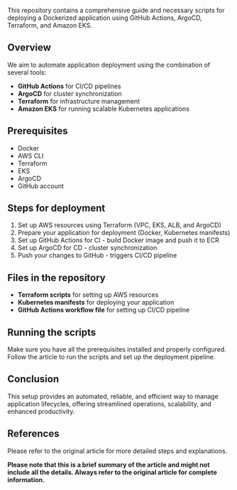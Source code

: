 This repository contains a comprehensive guide and necessary scripts for deploying a Dockerized application using GitHub Actions, ArgoCD, Terraform, and Amazon EKS.

## Overview

We aim to automate application deployment using the combination of several tools:

- **GitHub Actions** for CI/CD pipelines
- **ArgoCD** for cluster synchronization
- **Terraform** for infrastructure management
- **Amazon EKS** for running scalable Kubernetes applications

## Prerequisites

- Docker
- AWS CLI
- Terraform
- EKS
- ArgoCD
- GitHub account

## Steps for deployment

1. Set up AWS resources using Terraform (VPC, EKS, ALB, and ArgoCD)
2. Prepare your application for deployment (Docker, Kubernetes manifests)
3. Set up GitHub Actions for CI - build Docker image and push it to ECR
4. Set up ArgoCD for CD - cluster synchronization
5. Push your changes to GitHub - triggers CI/CD pipeline

## Files in the repository

- **Terraform scripts** for setting up AWS resources
- **Kubernetes manifests** for deploying your application
- **GitHub Actions workflow file** for setting up CI/CD pipeline

## Running the scripts

Make sure you have all the prerequisites installed and properly configured. Follow the article to run the scripts and set up the deployment pipeline.

## Conclusion

This setup provides an automated, reliable, and efficient way to manage application lifecycles, offering streamlined operations, scalability, and enhanced productivity.

## References

Please refer to the original article for more detailed steps and explanations.

**Please note that this is a brief summary of the article and might not include all the details. Always refer to the original article for complete information.**